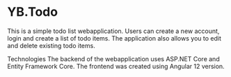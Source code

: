 # YB.Todo
This is a simple todo list webapplication. Users can create a new account, login and create a list of todo items. 
The application also allows you to edit and delete existing todo items.

Technologies
The backend of the webapplication uses ASP.NET Core and Entity Framework Core. 
The frontend was created using Angular 12 version.
